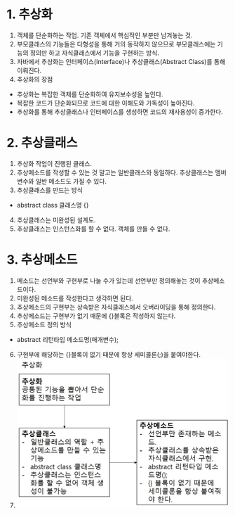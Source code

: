 # 1. 추상화
1. 객체를 단순화하는 작업. 기존 객체에서 핵심적인 부분만 남겨놓는 것.
2. 부모클래스의 기능들은 다형성을 통해 거의 동작하지 않으므로 부모클래스에는 기능의 정의만 하고 자식클래스에서 기능을 구현하는 방식.
3. 자바에서 추상화는 인터페이스(Interface)나 추상클래스(Abstract Class)를 통해 이뤄진다.
4. 추상화의 장점
- 추상화는 복잡한 객체를 단순화하여 유지보수성을 높인다.
- 복잡한 코드가 단순화되므로 코드에 대한 이해도와 가독성이 높아진다.
- 추상화를 통해 추상클래스나 인터페이스를 생성하면 코드의 재사용성이 증가한다.

# 2. 추상클래스
1. 추상화 작업이 진행된 클래스.
2. 추상메소드를 작성할 수 있는 것 말고는 일반클래스와 동일하다. 추상클래스는 멤버변수와 일반 메소드도 가질 수 있다. 
3. 추상클래스를 만드는 방식  
- abstract class 클래스명 {}
4. 추상클래스는 미완성된 설계도.
5. 추상클래스는 인스턴스화를 할 수 없다. 객체를 만들 수 없다.

# 3. 추상메소드
1. 메소드는 선언부와 구현부로 나눌 수가 있는데 선언부만 정의해놓는 것이 추상메소드이다.
2. 미완성된 메소드를 작성한다고 생각하면 된다.
3. 추상메소드의 구현부는 상속받은 자식클래스에서 오버라이딩을 통해 정의한다.
4. 추상메소드는 구현부가 없기 때문에 {}블록은 작성하지 않는다.
5. 추상메소드 정의 방식
- abstract 리턴타입 메소드명(매개변수);
6. 구현부에 해당하는 {}블록이 없기 때문에 항상 세미콜론(;)을 붙여야한다.
7. <img src="images/추상화.jpg">